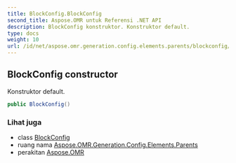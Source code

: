 ```yaml
---
title: BlockConfig.BlockConfig
second_title: Aspose.OMR untuk Referensi .NET API
description: BlockConfig konstruktor. Konstruktor default.
type: docs
weight: 10
url: /id/net/aspose.omr.generation.config.elements.parents/blockconfig/blockconfig/
---
```

## BlockConfig constructor

Konstruktor default.

```csharp
public BlockConfig()
```

### Lihat juga

* class [BlockConfig](../)
* ruang nama [Aspose.OMR.Generation.Config.Elements.Parents](../../blockconfig/)
* perakitan [Aspose.OMR](../../../)


